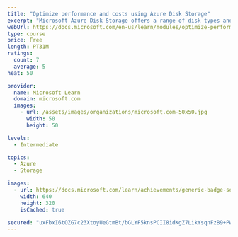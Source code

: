 ```yaml
---
title: "Optimize performance and costs using Azure Disk Storage"
excerpt: "Microsoft Azure Disk Storage offers a range of disk types and capabilities that enable you to optimize application performance and costs in specific scenarios. In this module, you'll learn more about how disk performance works, identify Azure Disk Storage capabilities, and performance-scaling options."
webUrl: https://docs.microsoft.com/en-us/learn/modules/optimize-performance-and-costs-using-azure-disk-storage/
type: course
price: Free
length: PT31M
ratings:
  count: 7
  average: 5
heat: 50

provider:
  name: Microsoft Learn
  domain: microsoft.com
  images:
    - url: /assets/images/organizations/microsoft.com-50x50.jpg
      width: 50
      height: 50

levels:
  - Intermediate

topics:
  - Azure
  - Storage

images:
  - url: https://docs.microsoft.com/learn/achievements/generic-badge-social.png
    width: 640
    height: 320
    isCached: true

secured: "uxFbxI6tOZG7c23XtoyUeGtmBt/bGLYF5knsPCII8idKgZ7LikYsqnFzB9+PWV+w0/pBKlKi5hXx7Y0rpBYkuYMcf+JDtpOix4YU44jrdM2Z/nnjt/OtDqAfLB4t3NQzQ3o/1Rphx473fqO2MFgFZd7rHEIr5bP8mwmu8ruGbFHShRTnFJa17QkA/j+fwDnwnLgnI1L+dOY4fjSPTRpwJfn8/sV5+wIkObaColXd+4t44YS9xdMm1m/+WRwjuDqBB9t3lS3MXUyesZB9cBwttZmFVPuTo/JJ55zV577wk5AWCq9Srfp6jBjgE9jPxgnJCMEjT/Ettr4wwyFQA6g2YR0621eppdvkrjASlf1rZbF2B61ginGwe8BrC/9OHGhomPn/6NAiUPolteeN1JxjA16EuPP8v0tBfcvcC1BOiCg=;0CMQwyVjAoMNJ+kdK7IuZQ=="
---
```


